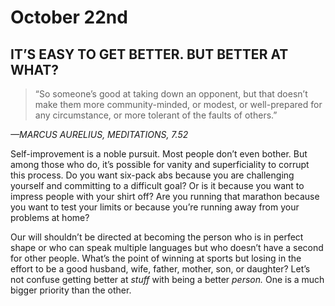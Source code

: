 # October 22nd
## IT’S EASY TO GET BETTER. BUT BETTER AT WHAT?

> “So someone’s good at taking down an opponent, but that doesn’t make them more community-minded, or modest, or well-prepared for any circumstance, or more tolerant of the faults of others.”

*—MARCUS AURELIUS, MEDITATIONS, 7.52*

Self-improvement is a noble pursuit. Most people don’t even bother. But among those who do, it’s possible for vanity and superficiality to corrupt this process. Do you want six-pack abs because you are challenging yourself and committing to a difficult goal? Or is it because you want to impress people with your shirt off? Are you running that marathon because you want to test your limits or because you’re running away from your problems at home?

Our will shouldn’t be directed at becoming the person who is in perfect shape or who can speak multiple languages but who doesn’t have a second for other people. What’s the point of winning at sports but losing in the effort to be a good husband, wife, father, mother, son, or daughter? Let’s not confuse getting better at *stuff* with being a better *person.* One is a much bigger priority than the other.

